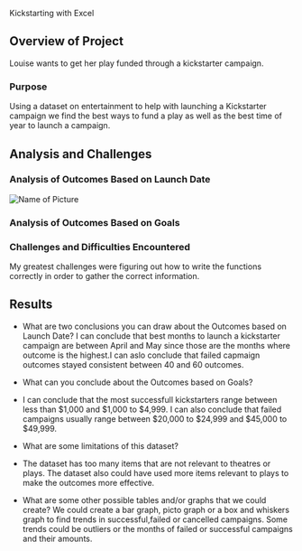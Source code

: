  Kickstarting with Excel

## Overview of Project
Louise wants to get her play funded through a kickstarter campaign.   
### Purpose
Using a dataset on entertainment to help with launching a Kickstarter campaign we find the best ways to fund a play as well as the best time of year to launch a campaign.
## Analysis and Challenges

### Analysis of Outcomes Based on Launch Date
![Name of Picture](RESOURCES/Theater_Outcomes_vs_Launch.png)

### Analysis of Outcomes Based on Goals

### Challenges and Difficulties Encountered
My greatest challenges were figuring out how to write the functions correctly in order to gather the correct information.

## Results

- What are two conclusions you can draw about the Outcomes based on Launch Date?
I can conclude that best months to launch a kickstarter campaign are between April and May since those are the months where outcome is the highest.I can aslo conclude that failed capmaign outcomes stayed consistent between 40 and 60 outcomes.
- What can you conclude about the Outcomes based on Goals?
- I can conclude that the most successfull kickstarters range between less than $1,000 and $1,000 to $4,999. I can also conclude that failed campaigns usually range between $20,000 to $24,999 and $45,000 to $49,999.

- What are some limitations of this dataset?
- The dataset has too many items that are not relevant to theatres or plays. The dataset also could have used more items relevant to plays to make the outcomes more effective. 

- What are some other possible tables and/or graphs that we could create?
We could create a bar graph, picto graph or a box and whiskers graph to find trends in successful,failed or cancelled campaigns. Some trends could be outliers or the months of failed or successful campaigns and their amounts.    
